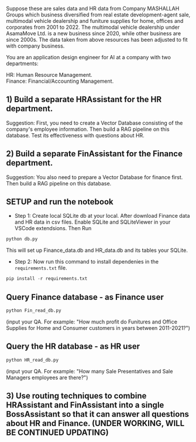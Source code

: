 Suppose these are sales data and HR data from Company MASHALLAH Groups which business diversified from real estate development-agent sale, multimodal vehicle dealership and funiture supplies for home, offices and corporates from 2001 to 2022. 
The multimodal vehicle dealership under AsamaMove Ltd. is a new business since 2020, while other business are since 2000s.
The data taken from above resources has been adjusted to fit with company business.

You are an application design engineer for AI at a company with two departments:

HR: Human Resource Management.  
Finance: Financial/Accounting Management.  

## 1) Build a separate HRAssistant for the HR department.

Suggestion: First, you need to create a Vector Database consisting of the company's employee information. Then build a RAG pipeline on this database. Test its effectiveness with questions about HR.

## 2) Build a separate FinAssistant for the Finance department.

Suggestion: You also need to prepare a Vector Database for finance first. Then build a RAG pipeline on this database.

## SETUP and run the notebook 
- Step 1: Create local SQLite db at your local.
  After download Finance data and HR data in csv files. Enable SQLite and SQLiteViewer in your VSCode extendsions. Then Run
  
```python
python db.py
```
This will set up Finance_data.db and HR_data.db and its tables your SQLite.


- Step 2: Now run this command to install dependenies in the `requirements.txt` file. 

```python
pip install -r requirements.txt
```
## Query Finance database - as Finance user


```python
python Fin_read_db.py
```
(input your QA. For example: "How much profit do Funitures and Office Supplies for Home and Consumer customers in years between 2011-2021?")
## Query the HR database - as HR user


```python
python HR_read_db.py 
```
(input your QA. For example: "How many Sale Presentatives and Sale Managers employees are there?")

## 3) Use routing techniques to combine HRAssistant and FinAssistant into a single BossAssistant so that it can answer all questions about HR and Finance. (UNDER WORKING, WILL BE CONTINUED UPDATING)
